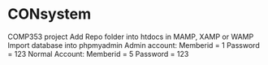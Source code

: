 # CONsystem
COMP353 project
Add Repo folder into htdocs in MAMP, XAMP or WAMP
Import database into phpmyadmin
Admin account:  Memberid = 1
                Password = 123
Normal Account: Memberid = 5
                Password = 123
